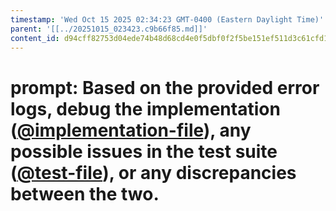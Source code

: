 ```yaml
---
timestamp: 'Wed Oct 15 2025 02:34:23 GMT-0400 (Eastern Daylight Time)'
parent: '[[../20251015_023423.c9b66f85.md]]'
content_id: d94cff82753d04ede74b48d68cd4e0f5dbf0f2f5be151ef511d3c61cfd1b6976
---
```


# prompt: Based on the provided error logs, debug the implementation ([@implementation-file](src/concepts/EventDirectory/EventDirectoryConcept.ts)), any possible issues in the test suite ([@test-file](src/concepts/EventDirectory/EventDirectoryConcept.test.ts)), or any discrepancies between the two.
